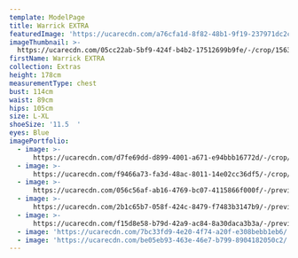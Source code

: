 ```yaml
---
template: ModelPage
title: Warrick EXTRA
featuredImage: 'https://ucarecdn.com/a76cfa1d-8f82-48b1-9f19-237971dc2ca1/'
imageThumbnail: >-
  https://ucarecdn.com/05cc22ab-5bf9-424f-b4b2-17512699b9fe/-/crop/1563x1872/80,437/-/preview/
firstName: Warrick EXTRA
collection: Extras
height: 178cm
measurementType: chest
bust: 114cm
waist: 89cm
hips: 105cm
size: L-XL
shoeSize: '11.5  '
eyes: Blue
imagePortfolio:
  - image: >-
      https://ucarecdn.com/d7fe69dd-d899-4001-a671-e94bbb16772d/-/crop/1732x2038/0,271/-/preview/
  - image: >-
      https://ucarecdn.com/f9466a73-fa3d-48ac-8011-14e02cc36df5/-/crop/1665x1917/38,392/-/preview/
  - image: >-
      https://ucarecdn.com/056c56af-ab16-4769-bc07-4115866f000f/-/preview/-/rotate/90/
  - image: >-
      https://ucarecdn.com/2b1c65b7-058f-424c-8479-f7483b3147b9/-/preview/-/rotate/90/
  - image: >-
      https://ucarecdn.com/f15d8e58-b79d-42a9-ac84-8a30daca3b3a/-/preview/-/rotate/90/
  - image: 'https://ucarecdn.com/7bc33fd9-4e20-4f74-a20f-e308bebb1eb6/'
  - image: 'https://ucarecdn.com/be05eb93-463e-46e7-b799-8904182050c2/'
---
```


